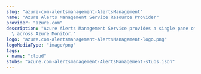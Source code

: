 ```yaml
---
slug: "azure-com-alertsmanagement-AlertsManagement"
name: "Azure Alerts Management Service Resource Provider"
provider: "azure.com"
description: "Azure Alerts Management Service provides a single pane of glass of alerts\
  \ across Azure Monitor."
logo: "azure.com-alertsmanagement-AlertsManagement-logo.png"
logoMediaType: "image/png"
tags:
- name: "cloud"
stubs: "azure.com-alertsmanagement-AlertsManagement-stubs.json"
---
```

